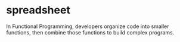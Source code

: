# spreadsheet
In Functional Programming, developers organize code into smaller functions, then combine those functions to build complex programs.
